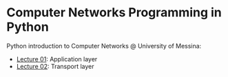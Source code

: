 # Computer Networks Programming in Python

Python introduction to Computer Networks @ University of Messina:

- [Lecture 01](lecture01): Application layer
- [Lecture 02](lecture02): Transport layer
